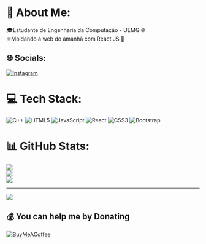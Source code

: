 # 💫 About Me:
🎓Estudante de Engenharia da Computação - UEMG 🌐<br>⚛️Moldando a web do amanhã com React JS 🚀


## 🌐 Socials:
[![Instagram](https://img.shields.io/badge/Instagram-%23E4405F.svg?logo=Instagram&logoColor=white)](https://instagram.com/devpauloandre) 

# 💻 Tech Stack:
![C++](https://img.shields.io/badge/c++-%2300599C.svg?style=for-the-badge&logo=c%2B%2B&logoColor=white) ![HTML5](https://img.shields.io/badge/html5-%23E34F26.svg?style=for-the-badge&logo=html5&logoColor=white) ![JavaScript](https://img.shields.io/badge/javascript-%23323330.svg?style=for-the-badge&logo=javascript&logoColor=%23F7DF1E) ![React](https://img.shields.io/badge/react-%2320232a.svg?style=for-the-badge&logo=react&logoColor=%2361DAFB) ![CSS3](https://img.shields.io/badge/css3-%231572B6.svg?style=for-the-badge&logo=css3&logoColor=white) ![Bootstrap](https://img.shields.io/badge/bootstrap-%238511FA.svg?style=for-the-badge&logo=bootstrap&logoColor=white)
# 📊 GitHub Stats:
![](https://github-readme-stats.vercel.app/api?username=devpauloandre&theme=dark&hide_border=false&include_all_commits=false&count_private=false)<br/>
![](https://github-readme-streak-stats.herokuapp.com/?user=devpauloandre&theme=dark&hide_border=false)<br/>
![](https://github-readme-stats.vercel.app/api/top-langs/?username=devpauloandre&theme=dark&hide_border=false&include_all_commits=false&count_private=false&layout=compact)

---
[![](https://visitcount.itsvg.in/api?id=devpauloandre&icon=0&color=0)](https://visitcount.itsvg.in)

  ## 💰 You can help me by Donating
  [![BuyMeACoffee](https://img.shields.io/badge/Buy%20Me%20a%20Coffee-ffdd00?style=for-the-badge&logo=buy-me-a-coffee&logoColor=black)](https://buymeacoffee.com/devpauloandre) 

  
<!-- Proudly created with GPRM ( https://gprm.itsvg.in ) -->
